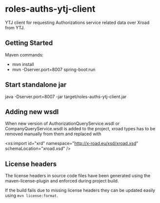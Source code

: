 # roles-auths-ytj-client

YTJ client for requesting Authorizations service related data over Xroad from YTJ.

## Getting Started
Maven commands:
* mvn install
* mvn -Dserver.port=8007 spring-boot:run

## Start standalone jar
java -Dserver.port=8007 -jar target/roles-auths-ytj-client.jar

## Adding new wsdl 
When new version of AuthorizationQueryService.wsdl or CompanyQueryService.wsdl is added to the project, xroad types has to be removed manually from them and replaced with

 <xs:import id="xrd" namespace="http://x-road.eu/xsd/xroad.xsd" schemaLocation="xroad.xsd" /> 
 
## License headers

The license headers in source code files have been generated using the maven-license-plugin and enforced during project build.

If the build fails due to missing license headers they can be updated easily using `mvn license:format`.

